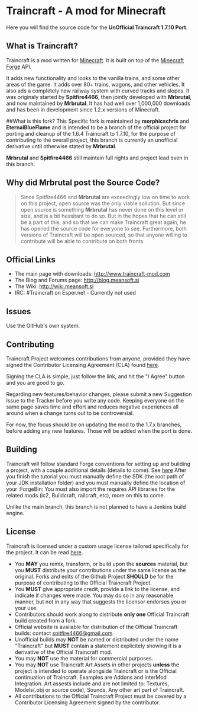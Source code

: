 # Traincraft - A mod for Minecraft

Here you will find the source code for the **UnOfficial Traincraft 1.7.10 Port**.


## What is Traincraft?

Traincraft is a mod written for [Minecraft](https://minecraft.net/). It is built on top of the [Minecraft Forge](https://github.com/MinecraftForge) API.

It adds new functionality and looks to the vanilla trains, and some other areas of the game. It adds over 80+ trains, wagons, and other vehicles. It also ads a completely new railway system with curved tracks and slopes. It was originaly started by **Spitfire4466**, then jointly developed with **Mrbrutal**, and now maintained by **Mrbrutal**. It has had well over 1,000,000 downloads and has been in development since 1.2.x versions of Minecraft.

##What is this fork?
This Specific fork is maintained by **morphicschris** and **EternalBlueFlame** and is intended to be a branch of the official project for porting and cleanup of the 1.6.4 Traincraft to 1.7.10, for the purpose of contributing to the overall project, this branch is currently an unofficial derivative until otherwise stated by **Mrbrutal**.

**Mrbrutal** and **Spitfire4466** still maintain full rights and project lead even in this branch.

## Why did **Mrbrutal** post the Source Code?

> Since Spitfire4466 and **Mrbrutal** are exceedingly low on time to work on this project, open source was the only viable sollution. But since open source is something **Mrbrutal** has never done on this level or size, and is a bit hessitant to do so. But in the hopes that he can still be a part of this, and so that we can make Traincraft great again, he has opened the source code for everyone to see. Furthermore, both versions of Traincraft will be open sourced, so that anyone willing to contribute will be able to contribute on both fronts.

## Official Links

* The main page with downloads: http://www.traincraft-mod.com
* The Blog and Forums page: http://blog.meansoft.si
* The Wiki: http://wiki.meansoft.si
* IRC: #Traincraft on Esper.net - Currently not used

## Issues

Use the GitHub's own system.

## Contributing

Traincraft Project welcomes contributions from anyone, provided they have signed the Contributor Licensing Agreement (CLA) found [here](https://cla-assistant.io/Mrbrutal/Traincraft).

Signing the CLA is simple, just follow the link, and hit the "I Agree" button and you are good to go.

Regarding new features/behavior changes, please submit a new Suggestion Issue to the Tracker before you write any code. Keeping everyone on the same page saves time and effort and reduces negative experiences all around when a change turns out to be controversial.

For now, the focus should be on updating the mod to the 1.7.x branches, before adding any new features. Those will be added when the port is done.

## Building

Traincraft will follow standard Forge conventions for setting up and building a project, with a couple additional details (details to come). See [here](http://www.minecraftforge.net/wiki/Installation/Source)
After you finish the tutorial you must manually define the SDK (the root path of your JDK installation folder) and you must manually define the location of your :ForgeBin:
You must also import the requires API libraries for the related mods (ic2, Buildcraft, railcraft, etc), more on this to come.

Unlike the main branch, this branch is not planned to have a Jenkins build engine.

## License

Traincraft is licensed under a custom usage license tailored specifically for the project. It can be read [here](https://github.com/Mrbrutal/Traincraft-164/blob/master/LICENSE.md).

  * You **MAY** you remix, transform, or build upon the **sources** material, but you **MUST** distribute your contributions under the same license as the original. Forks and edits of the Github Project **SHOULD** be for the purpose of contributing to the Official Traincraft Project.
  * You **MUST** give appropriate credit, provide a link to the license, and indicate if changes were made. You may do so in any reasonable manner, but not in any way that suggests the licensor endorses you or your use. 
  * Contributors should work along to distribute **only one** Official Traincraft build created from a fork. 
  * Official website is available for distribution of the Official Traincraft builds: contact spitfire4466@gmail.com
  * Unofficial builds may **NOT** be named or distributed under the name "Traincraft" but **MUST** contain a statement explicitely showing it is a derivative of the Official Traincraft mod.
  * You may **NOT** use the material for commercial purposes. 
  * You may **NOT** use Traincraft Art Assets in other projects **unless** the project is intended to operate alongside Traincraft or is the Official continuation of Traincraft. Examples are Addons and InterMod Integration. Art assests include and are not limited to: Textures, Models(.obj or source code), Sounds, Any other art part of Traincraft.
  * All contributions to the Official Traincraft Project must be covered by a Contributor Licensing Agreement signed by the contributor.
